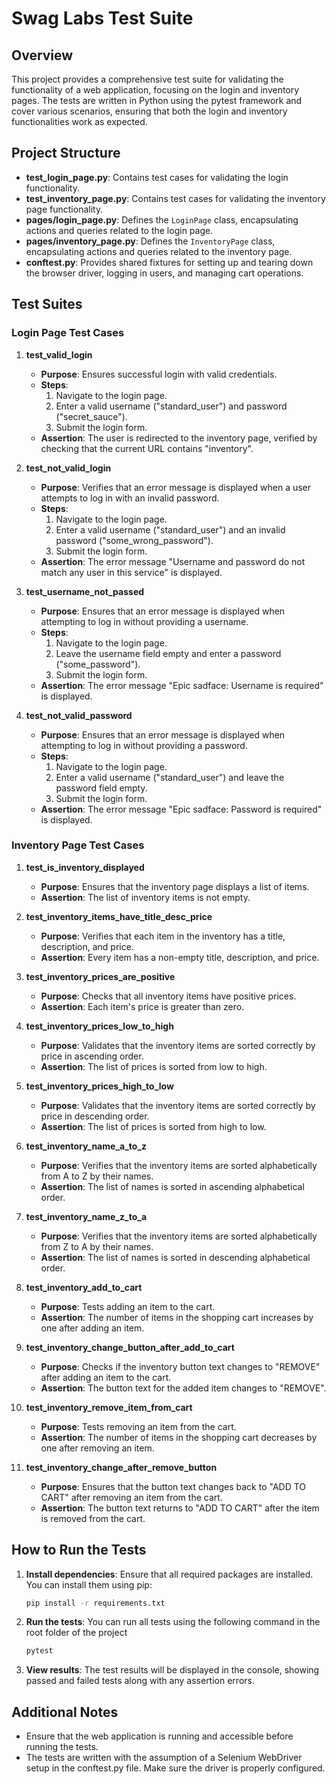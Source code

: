 # Swag Labs Test Suite

## Overview

This project provides a comprehensive test suite for validating the functionality of a web application, focusing on the login and inventory pages. The tests are written in Python using the pytest framework and cover various scenarios, ensuring that both the login and inventory functionalities work as expected.

## Project Structure

- **test_login_page.py**: Contains test cases for validating the login functionality.
- **test_inventory_page.py**: Contains test cases for validating the inventory page functionality.
- **pages/login_page.py**: Defines the `LoginPage` class, encapsulating actions and queries related to the login page.
- **pages/inventory_page.py**: Defines the `InventoryPage` class, encapsulating actions and queries related to the inventory page.
- **conftest.py**: Provides shared fixtures for setting up and tearing down the browser driver, logging in users, and managing cart operations.

## Test Suites

### Login Page Test Cases

1. **test_valid_login**
   - **Purpose**: Ensures successful login with valid credentials.
   - **Steps**:
     1. Navigate to the login page.
     2. Enter a valid username ("standard_user") and password ("secret_sauce").
     3. Submit the login form.
   - **Assertion**: The user is redirected to the inventory page, verified by checking that the current URL contains "inventory".

2. **test_not_valid_login**
   - **Purpose**: Verifies that an error message is displayed when a user attempts to log in with an invalid password.
   - **Steps**:
     1. Navigate to the login page.
     2. Enter a valid username ("standard_user") and an invalid password ("some_wrong_password").
     3. Submit the login form.
   - **Assertion**: The error message "Username and password do not match any user in this service" is displayed.

3. **test_username_not_passed**
   - **Purpose**: Ensures that an error message is displayed when attempting to log in without providing a username.
   - **Steps**:
     1. Navigate to the login page.
     2. Leave the username field empty and enter a password ("some_password").
     3. Submit the login form.
   - **Assertion**: The error message "Epic sadface: Username is required" is displayed.

4. **test_not_valid_password**
   - **Purpose**: Ensures that an error message is displayed when attempting to log in without providing a password.
   - **Steps**:
     1. Navigate to the login page.
     2. Enter a valid username ("standard_user") and leave the password field empty.
     3. Submit the login form.
   - **Assertion**: The error message "Epic sadface: Password is required" is displayed.

### Inventory Page Test Cases

1. **test_is_inventory_displayed**
   - **Purpose**: Ensures that the inventory page displays a list of items.
   - **Assertion**: The list of inventory items is not empty.

2. **test_inventory_items_have_title_desc_price**
   - **Purpose**: Verifies that each item in the inventory has a title, description, and price.
   - **Assertion**: Every item has a non-empty title, description, and price.

3. **test_inventory_prices_are_positive**
   - **Purpose**: Checks that all inventory items have positive prices.
   - **Assertion**: Each item's price is greater than zero.

4. **test_inventory_prices_low_to_high**
   - **Purpose**: Validates that the inventory items are sorted correctly by price in ascending order.
   - **Assertion**: The list of prices is sorted from low to high.

5. **test_inventory_prices_high_to_low**
   - **Purpose**: Validates that the inventory items are sorted correctly by price in descending order.
   - **Assertion**: The list of prices is sorted from high to low.

6. **test_inventory_name_a_to_z**
   - **Purpose**: Verifies that the inventory items are sorted alphabetically from A to Z by their names.
   - **Assertion**: The list of names is sorted in ascending alphabetical order.

7. **test_inventory_name_z_to_a**
   - **Purpose**: Verifies that the inventory items are sorted alphabetically from Z to A by their names.
   - **Assertion**: The list of names is sorted in descending alphabetical order.

8. **test_inventory_add_to_cart**
   - **Purpose**: Tests adding an item to the cart.
   - **Assertion**: The number of items in the shopping cart increases by one after adding an item.

9. **test_inventory_change_button_after_add_to_cart**
   - **Purpose**: Checks if the inventory button text changes to "REMOVE" after adding an item to the cart.
   - **Assertion**: The button text for the added item changes to "REMOVE".

10. **test_inventory_remove_item_from_cart**
    - **Purpose**: Tests removing an item from the cart.
    - **Assertion**: The number of items in the shopping cart decreases by one after removing an item.

11. **test_inventory_change_after_remove_button**
    - **Purpose**: Ensures that the button text changes back to "ADD TO CART" after removing an item from the cart.
    - **Assertion**: The button text returns to "ADD TO CART" after the item is removed from the cart.

## How to Run the Tests

1. **Install dependencies**: Ensure that all required packages are installed. You can install them using pip:

   ```bash
   pip install -r requirements.txt

2. **Run the tests**: You can run all tests using the following command in the root folder of the project
   ```bash
   pytest
   
3. **View results**: The test results will be displayed in the console, showing passed and failed tests along with any assertion errors.   

## Additional Notes
- Ensure that the web application is running and accessible before running the tests.
- The tests are written with the assumption of a Selenium WebDriver setup in the conftest.py file. Make sure the driver is properly configured.